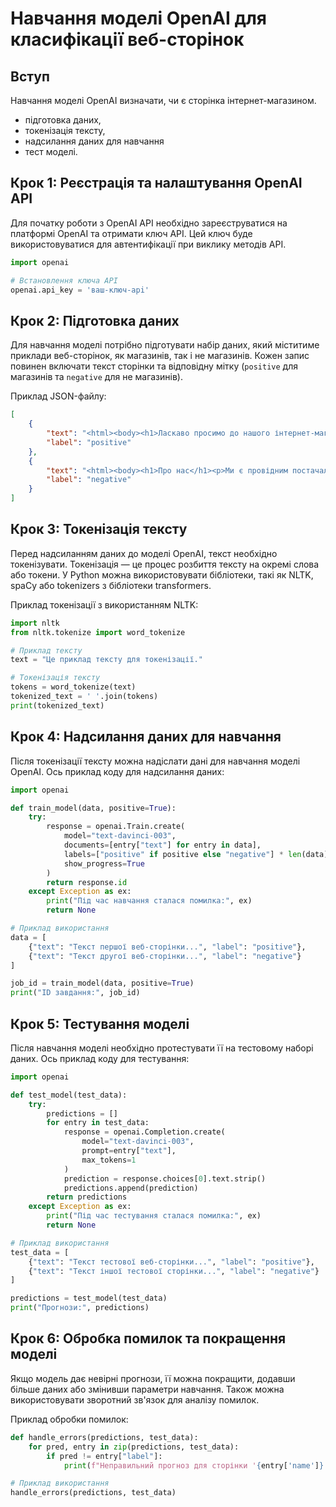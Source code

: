 # Навчання моделі OpenAI для класифікації веб-сторінок

## Вступ

Навчання моделі OpenAI визначати, чи є сторінка інтернет-магазином.

- підготовка даних,
- токенізація тексту,
- надсилання даних для навчання
- тест моделі.

## Крок 1: Реєстрація та налаштування OpenAI API

Для початку роботи з OpenAI API необхідно зареєструватися на платформі OpenAI та отримати ключ API. Цей ключ буде використовуватися для автентифікації при виклику методів API.

```python
import openai

# Встановлення ключа API
openai.api_key = 'ваш-ключ-api'
```

## Крок 2: Підготовка даних

Для навчання моделі потрібно підготувати набір даних, який міститиме приклади веб-сторінок,
як магазинів, так і не магазинів.
Кожен запис повинен включати текст сторінки та відповідну мітку (`positive` для магазинів та `negative` для не магазинів).

Приклад JSON-файлу:

```json
[
    {
        "text": "<html><body><h1>Ласкаво просимо до нашого інтернет-магазину</h1><p>Ми пропонуємо широкий асортимент товарів за конкурентними цінами. Відвідайте наш магазин сьогодні!</p></body></html>",
        "label": "positive"
    },
    {
        "text": "<html><body><h1>Про нас</h1><p>Ми є провідним постачальником якісних послуг. Зв'яжіться з нами для отримання додаткової інформації.</p></body></html>",
        "label": "negative"
    }
]
```

## Крок 3: Токенізація тексту

Перед надсиланням даних до моделі OpenAI, текст необхідно токенізувати.
Токенізація — це процес розбиття тексту на окремі слова або токени.
У Python можна використовувати бібліотеки, такі як NLTK, spaCy або tokenizers з бібліотеки transformers.

Приклад токенізації з використанням NLTK:

```python
import nltk
from nltk.tokenize import word_tokenize

# Приклад тексту
text = "Це приклад тексту для токенізації."

# Токенізація тексту
tokens = word_tokenize(text)
tokenized_text = ' '.join(tokens)
print(tokenized_text)
```

## Крок 4: Надсилання даних для навчання

Після токенізації тексту можна надіслати дані для навчання моделі OpenAI.
Ось приклад коду для надсилання даних:

```python
import openai

def train_model(data, positive=True):
    try:
        response = openai.Train.create(
            model="text-davinci-003",
            documents=[entry["text"] for entry in data],
            labels=["positive" if positive else "negative"] * len(data),
            show_progress=True
        )
        return response.id
    except Exception as ex:
        print("Під час навчання сталася помилка:", ex)
        return None

# Приклад використання
data = [
    {"text": "Текст першої веб-сторінки...", "label": "positive"},
    {"text": "Текст другої веб-сторінки...", "label": "negative"}
]

job_id = train_model(data, positive=True)
print("ID завдання:", job_id)
```

## Крок 5: Тестування моделі

Після навчання моделі необхідно протестувати її на тестовому наборі даних.
Ось приклад коду для тестування:

```python
import openai

def test_model(test_data):
    try:
        predictions = []
        for entry in test_data:
            response = openai.Completion.create(
                model="text-davinci-003",
                prompt=entry["text"],
                max_tokens=1
            )
            prediction = response.choices[0].text.strip()
            predictions.append(prediction)
        return predictions
    except Exception as ex:
        print("Під час тестування сталася помилка:", ex)
        return None

# Приклад використання
test_data = [
    {"text": "Текст тестової веб-сторінки...", "label": "positive"},
    {"text": "Текст іншої тестової сторінки...", "label": "negative"}
]

predictions = test_model(test_data)
print("Прогнози:", predictions)
```

## Крок 6: Обробка помилок та покращення моделі

Якщо модель дає невірні прогнози, її можна покращити,
додавши більше даних або змінивши параметри навчання. Також можна використовувати зворотний зв'язок для аналізу помилок.

Приклад обробки помилок:

```python
def handle_errors(predictions, test_data):
    for pred, entry in zip(predictions, test_data):
        if pred != entry["label"]:
            print(f"Неправильний прогноз для сторінки '{entry['name']}': Прогнозовано {pred}, Фактично {entry['label']}")

# Приклад використання
handle_errors(predictions, test_data)
```